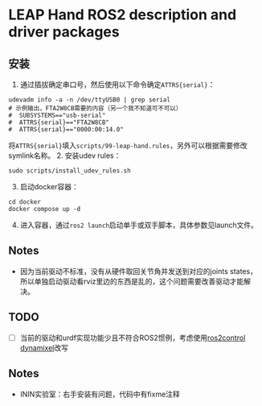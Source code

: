 # LEAP Hand ROS2 description and driver packages

## 安装

1. 通过插拔确定串口号，然后使用以下命令确定`ATTRS{serial}`：
  ```shell
  udevadm info -a -n /dev/ttyUSB0 | grep serial
  # 示例输出，FTA2W8CB需要的内容（另一个我不知道可不可以）
  #  SUBSYSTEMS=="usb-serial"
  #  ATTRS{serial}=="FTA2W8CB"
  #  ATTRS{serial}=="0000:00:14.0"
  ```
  将`ATTRS{serial}`填入`scripts/99-leap-hand.rules`，另外可以根据需要修改symlink名称。
2. 安装udev rules：
  ```shell
  sudo scripts/install_udev_rules.sh
  ```
3. 启动docker容器：
  ```shell
  cd docker
  docker compose up -d
  ```
4. 进入容器，通过`ros2 launch`启动单手或双手脚本，具体参数见launch文件。

## Notes

* 因为当前驱动不标准，没有从硬件取回关节角并发送到对应的joints states，所以单独启动驱动看rviz里边的东西是乱的，这个问题需要改善驱动才能解决。

## TODO

- [ ] 当前的驱动和urdf实现功能少且不符合ROS2惯例，考虑使用[ros2control dynamixel](https://github.com/dynamixel-community/dynamixel_hardware)改写

## Notes

- ININ实验室：右手安装有问题，代码中有fixme注释